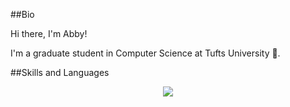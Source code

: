 
##Bio
<div> 
  <p>Hi there, I'm Abby! </p>
  <p>I'm a graduate student in Computer Science at Tufts University 🐘. </p>
</div>

##Skills and Languages
<p align="center">
  <a href="https://skillicons.dev">
    <img src="https://skillicons.dev/icons?i=cpp,java,html,css,javascript,jquery,php,express,nodejs,mongodb,mysql,postgres" />
  </a>
</p>


<!--
**abbyray08/abbyray08** is a ✨ _special_ ✨ repository because its `README.md` (this file) appears on your GitHub profile.

Here are some ideas to get you started:

- 🔭 I’m currently working on ...
- 🌱 I’m currently learning ...
- 👯 I’m looking to collaborate on ...
- 🤔 I’m looking for help with ...
- 💬 Ask me about ...
- 📫 How to reach me: ...
- 😄 Pronouns: ...
- ⚡ Fun fact: ...
-->
